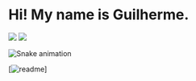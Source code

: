 <h1> Hi! My name is Guilherme. </h1>
  
</div>
  <a href="https://www.instagram.com/gui_carbonesi/" target="_blank"><img src="https://img.shields.io/badge/-Instagram-%23E4405F?style=for-the-badge&logo=instagram&logoColor=white" target="_blank"></a>
  <a href="https://www.linkedin.com/in/guicarbonesi/" target="_blank"><img src="https://img.shields.io/badge/-LinkedIn-%230077B5?style=for-the-badge&logo=linkedin&logoColor=white" target="_blank"></a> 
 
  ![Snake animation](https://github.com/guicarbonesi/guicarbonesi/blob/output/github-contribution-grid-snake.svg)
 
</div>
 
[![readme]([teste](https://github-readme-stats.vercel.app/api/pin/?username=guicarbonesi&repo=guicarbonesi&theme=react))]
